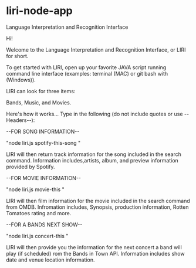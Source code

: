# liri-node-app
Language Interpretation and Recognition Interface

Hi!

Welcome to the Language Interpretation and Recognition Interface, or LIRI for short.

To get started with LIRI, open up your favorite JAVA script running command line interface (examples: terminal (MAC) or git bash with (Windows)).

LIRI can look for three items:

Bands, Music, and Movies.


Here's how it works... Type in the following (do not include quotes or use --Headers--):

--FOR SONG INFORMATION--

"node liri.js spotify-this-song <insert song>"

LIRI will then return track information for the song included in the search command. Information includes,artists, album, and preview information provided by Spotify.



--FOR MOVIE INFORMATION--

 "node liri.js movie-this <insert movie>"
 
LIRI will then film information for the movie included in the search command from OMDB.  Infromation includes, Synopsis, production information, Rotten Tomatoes rating and more.



 --FOR A BANDS NEXT SHOW--

 "node liri.js concert-this <insert band>"

LIRI will then provide you the information for the next concert a band will play (if scheduled) rom the Bands in Town API.  Information includes show date and venue location information.




